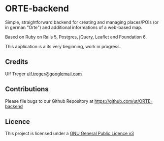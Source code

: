 # ORTE-backend

Simple, straightforward backend for creating and managing places/POIs (or in german "Orte") and additional informations of a web-based map.

Based on Ruby on Rails 5, Postgres, jQuery, Leaflet and Foundation 6.

This application is a its very beginning, work in progress.

## Credits

Ulf Treger <ulf.treger@googlemail.com>

## Contributions

Please file bugs to our Github Repository at https://github.com/ut/ORTE-backend

## Licence

This project is licensed under a [GNU General Public Licence v3](https://github.com/ut/ORTE-backend/blob/master/LICENSE)